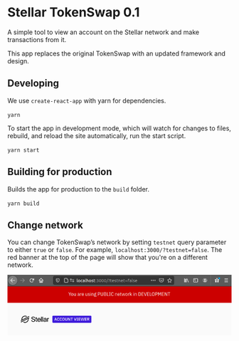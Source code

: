 # Stellar TokenSwap 0.1

A simple tool to view an account on the Stellar network and make transactions
from it.

This app replaces the original TokenSwap with an updated framework and
design.

## Developing

We use `create-react-app` with yarn for dependencies.

`yarn`

To start the app in development mode, which will watch for changes to files,
rebuild, and reload the site automatically, run the start script.

`yarn start`

## Building for production

Builds the app for production to the `build` folder.

`yarn build`

## Change network

You can change TokenSwap’s network by setting `testnet` query parameter to
either `true` or `false`. For example, `localhost:3000/?testnet=false`. The red
banner at the top of the page will show that you're on a different network.

![Red banner: You are using PUBLIC network in DEVELOPMENT](public/images/av-network-banner.png)
